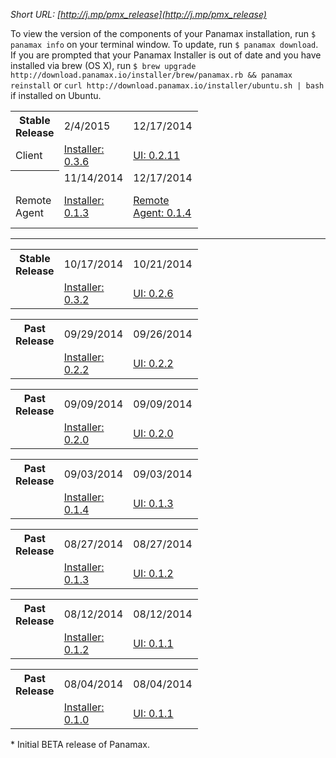_Short URL: [http://j.mp/pmx_release](http://j.mp/pmx_release)_

To view the version of the components of your Panamax installation, run `$ panamax info` on your terminal window. To update, run `$ panamax download`. If you are prompted that your Panamax Installer is out of date and you have installed via brew (OS X), run `$ brew upgrade http://download.panamax.io/installer/brew/panamax.rb && panamax reinstall` or 
`curl http://download.panamax.io/installer/ubuntu.sh | bash` if installed on Ubuntu.


<table border=0 style="width:300px">
<tr>
  <th>Stable Release</th>
  <td>2/4/2015</td> 
  <td>12/17/2014</td>
  <td>12/17/2014</td>
  <td></td>
  <td></td>
  <td></td>
</tr>
<tr>
  <td>Client</td>
  <td><A HREF="https://github.com/CenturyLinkLabs/panamax-coreos/blob/master/CHANGELOG.md#changelog">Installer:  0.3.6</A></td> 
  <td><A HREF="https://github.com/CenturyLinkLabs/panamax-ui/blob/master/CHANGELOG.md#changelog">UI:    0.2.11</A></td>
  <td><A HREF="https://github.com/CenturyLinkLabs/panamax-api/blob/master/CHANGELOG.md#changelog">API:    0.2.11</A></td>
  <td>CoreOS:  522.6.0</td>
  <td>Docker:  1.3.3</td>
  <td>cAdvisor:  0.6.2</td>
</tr>
<th></th>
  <td>11/14/2014</td> 
  <td>12/17/2014</td>
  <td>11/14/2014</td>
  <td>12/01/2014</td>
  <td></td>
  <td></td>
</tr>
<tr>
  <td>Remote Agent</td>
  <td><A HREF="https://github.com/CenturyLinkLabs/panamax-remote-agent-installer/blob/master/CHANGELOG.md">Installer:  0.1.3</A></td> 
  <td><A HREF="https://github.com/CenturyLinkLabs/panamax-remote-agent">Remote Agent:    0.1.4</A></td>
  <td><A HREF="https://github.com/CenturyLinkLabs/panamax-kubernetes-adapter/blob/master/CHANGELOG.md">Kubernetes Adapter:    0.1.2</A></td>
  <td><A HREF="https://github.com/CenturyLinkLabs/panamax-fleet-adapter/blob/master/CHANGELOG.md">Fleet Adapter:    0.1.2</A></td>
  <td></td>
  <td></td>
</tr>
</table>

***

<table border=0 style="width:300px">
<tr>
  <th>Stable Release</th>
  <td>10/17/2014</td> 
  <td>10/21/2014</td>
  <td>10/21/2014</td>
  <td></td>
  <td></td>
  <td></td>
</tr>
<tr>
  <td></td>
  <td><A HREF="https://github.com/CenturyLinkLabs/panamax-coreos/blob/master/CHANGELOG.md#changelog">Installer:  0.3.2</A></td> 
  <td><A HREF="https://github.com/CenturyLinkLabs/panamax-ui/blob/master/CHANGELOG.md#changelog">UI:    0.2.6</A></td>
  <td><A HREF="https://github.com/CenturyLinkLabs/panamax-api/blob/master/CHANGELOG.md#changelog">API:    0.2.6</A></td>
  <td>CoreOS:  444.5.0</td>
  <td>Docker:  1.2.0</td>
  <td>cAdvisor:  0.4.1</td>
</tr>
</table>


<table border=0 style="width:300px">
<tr>
  <th>Past Release</th>
  <td>09/29/2014</td> 
  <td>09/26/2014</td>
  <td>09/26/2014</td>
  <td></td>
  <td></td>
  <td></td>
</tr>
<tr>
  <td></td>
  <td><A HREF="https://github.com/CenturyLinkLabs/panamax-coreos/blob/master/CHANGELOG.md#changelog">Installer:  0.2.2</A></td> 
  <td><A HREF="https://github.com/CenturyLinkLabs/panamax-ui/blob/master/CHANGELOG.md#changelog">UI:    0.2.2</A></td>
  <td><A HREF="https://github.com/CenturyLinkLabs/panamax-api/blob/master/CHANGELOG.md#changelog">API:    0.2.2</A></td>
  <td>CoreOS:  410.1.0</td>
  <td>Docker:  1.1.2</td>
  <td>cAdvisor:  0.2.2</td>
</tr>
</table>

<table border=0 style="width:300px">
<tr>
  <th>Past Release</th>
  <td>09/09/2014</td> 
  <td>09/09/2014</td>
  <td>09/09/2014</td>
  <td></td>
  <td></td>
  <td></td>
</tr>
<tr>
  <td></td>
  <td><A HREF="https://github.com/CenturyLinkLabs/panamax-coreos/blob/master/CHANGELOG.md#changelog">Installer:  0.2.0</A></td> 
  <td><A HREF="https://github.com/CenturyLinkLabs/panamax-ui/blob/master/CHANGELOG.md#changelog">UI:    0.2.0</A></td>
  <td><A HREF="https://github.com/CenturyLinkLabs/panamax-api/blob/master/CHANGELOG.md#changelog">API:    0.2.0</A></td>
  <td>CoreOS:  410.0.0</td>
  <td>Docker:  1.1.2</td>
  <td>cAdvisor:  0.2.2</td>
</tr>
</table>


<table border=0 style="width:300px">
<tr>
  <th>Past Release</th>
  <td>09/03/2014</td> 
  <td>09/03/2014</td>
  <td>09/03/2014</td>
  <td></td>
  <td></td>
  <td></td>
</tr>
<tr>
  <td></td>
  <td><A HREF="https://github.com/CenturyLinkLabs/panamax-coreos/blob/master/CHANGELOG.md#changelog">Installer:  0.1.4</A></td> 
  <td><A HREF="https://github.com/CenturyLinkLabs/panamax-ui/blob/master/CHANGELOG.md#changelog">UI:    0.1.3</A></td>
  <td><A HREF="https://github.com/CenturyLinkLabs/panamax-api/blob/master/CHANGELOG.md#changelog">API:    0.1.3</A></td>
  <td>CoreOS:  367.1.0</td>
  <td>Docker:  1.0.1</td>
  <td>cAdvisor:  0.1.0</td>
</tr>
</table>
<table border=0 style="width:300px">
<tr>
  <th>Past Release</th>
  <td>08/27/2014</td> 
  <td>08/27/2014</td>
  <td>08/27/2014</td>
  <td></td>
  <td></td>
  <td></td>
</tr>
<tr>
  <td></td>
  <td><A HREF="https://github.com/CenturyLinkLabs/panamax-coreos/blob/master/CHANGELOG.md#013---2014-08-27-">Installer:  0.1.3</A></td> 
  <td><A HREF="https://github.com/CenturyLinkLabs/panamax-ui/blob/master/CHANGELOG.md#012---2014-08-21">UI:    0.1.2</A></td>
  <td><A HREF="https://github.com/CenturyLinkLabs/panamax-api/blob/master/CHANGELOG.md#changelog">API:    0.1.2</A></td>
  <td>CoreOS:  367.1.0</td>
  <td>Docker:  1.0.1</td>
  <td>cAdvisor:  0.1.0</td>
</tr>
</table>


<table border=0 style="width:300px">
<tr>
  <th>Past Release</th>
  <td>08/12/2014</td> 
  <td>08/12/2014</td>
  <td>08/12/2014</td>
  <td></td>
  <td></td>
  <td></td>
</tr>
<tr>
  <td></td>
  <td><A HREF="https://github.com/CenturyLinkLabs/panamax-coreos/blob/master/CHANGELOG.md#012---2014-08-21">Installer:  0.1.2</A></td> 
  <td><A HREF="https://github.com/CenturyLinkLabs/panamax-ui/blob/master/CHANGELOG.md#011---2014-08-11">UI:    0.1.1</A></td>
  <td><A HREF="https://github.com/CenturyLinkLabs/panamax-api/blob/master/CHANGELOG.md#011---2014-08-11">API:    0.1.1</A></td>
  <td>CoreOS:  367.1.0</td>
  <td>Docker:  1.0.1</td>
  <td>cAdvisor:  0.1.0</td>
</tr>
</table>



<table border=0 style="width:300px">
<tr>
  <th>Past Release</th>
  <td>08/04/2014</td> 
  <td>08/04/2014</td>
  <td>08/04/2014</td>
  <td></td>
  <td></td>
  <td></td>
</tr>
<tr>
  <td></td>  
  <td><A HREF="https://github.com/CenturyLinkLabs/panamax-coreos/blob/master/CHANGELOG.md#011---2014-08-12">Installer:  0.1.0</A></td> 
  <td><A HREF="https://github.com/CenturyLinkLabs/panamax-ui/blob/master/CHANGELOG.md#011---2014-08-11">UI:    0.1.1</A></td>
  <td><A HREF="https://github.com/CenturyLinkLabs/panamax-api/blob/master/CHANGELOG.md#011---2014-08-11">API:  0.1.0</A></td>
  <td>CoreOS:  367.1.0</td>
  <td>Docker:  1.0.1</td>
  <td>cAdvisor:  0.1.0</td>
</tr>
</table>
* Initial BETA release of Panamax.